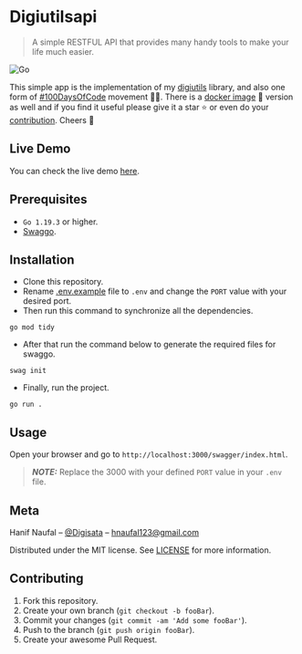 # Digiutilsapi
>
> A simple RESTFUL API that provides many handy tools to make your life much easier.

![Go](https://img.shields.io/badge/Go-00ADD8?style=for-the-badge&logo=go&logoColor=white)

This simple app is the implementation of my [digiutils](https://github.com/Digisata/digiutilsapi) library, and also one form of [#100DaysOfCode](https://www.100daysofcode.com/) movement 🏃‍♂️. There is a [docker image](https://hub.docker.com/r/digisata/digiutilsapi) 🐋 version as well and if you find it useful please give it a star ⭐ or even do your [contribution](#contributing). Cheers 🥂

## Live Demo

You can check the live demo [here](https://empty-impala-87.a276.dcdg.xyz/swagger/index.html).

## Prerequisites

- `Go 1.19.3` or higher.
- [Swaggo](https://github.com/swaggo/swag).

## Installation

- Clone this repository.
- Rename [.env.example](.env.example) file to `.env` and change the `PORT` value with your desired port.
- Then run this command to synchronize all the dependencies.
```shell
go mod tidy
```
- After that run the command below to generate the required files for swaggo.
```shell
swag init
```
- Finally, run the project.
```shell
go run .
```

## Usage

Open your browser and go to `http://localhost:3000/swagger/index.html`.
> **_NOTE:_**  Replace the 3000 with your defined `PORT` value in your `.env` file.

## Meta

Hanif Naufal – [@Digisata](https://twitter.com/Digisata) – [hnaufal123@gmail.com](mailto:hnaufal123@gmail.com)

Distributed under the MIT license. See [LICENSE](LICENSE.md) for more information.

## Contributing

1. Fork this repository.
2. Create your own branch (`git checkout -b fooBar`).
3. Commit your changes (`git commit -am 'Add some fooBar'`).
4. Push to the branch (`git push origin fooBar`).
5. Create your awesome Pull Request.
